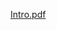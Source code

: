[Intro.pdf](https://docs.google.com/viewer?url=https://raw.githubusercontent.com/j90310/portfolio_korean/master/%EC%9D%B4%ED%83%9C%EC%97%BD_%ED%8F%AC%ED%8A%B8%ED%8F%B4%EB%A6%AC%EC%98%A4_kor.pdf)